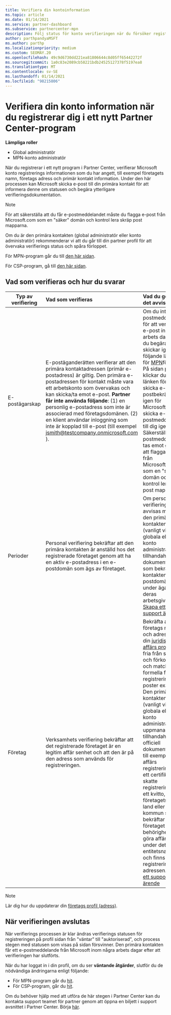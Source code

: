 ```yaml
---
title: Verifiera din kontoinformation
ms.topic: article
ms.date: 01/14/2021
ms.service: partner-dashboard
ms.subservice: partnercenter-mpn
description: Följ status för konto verifieringen när du försöker registrera dig i ett nytt Partner Center-program. Lär dig hur du anger ytterligare information, om det behövs.
author: parthpandyaMSFT
ms.author: parthp
ms.localizationpriority: medium
ms.custom: SEOMAY.20
ms.openlocfilehash: 49c9d6730dd221ea81806644c8d05ff65442272f
ms.sourcegitcommit: 1a0c83e2089cb58221bdb24525127378f5197ea8
ms.translationtype: MT
ms.contentlocale: sv-SE
ms.lasthandoff: 01/14/2021
ms.locfileid: "98215806"
---
```

# <a name="verify-your-account-information-when-you-enroll-in-a-new-partner-center-program"></a>Verifiera din konto information när du registrerar dig i ett nytt Partner Center-program

**Lämpliga roller**

- Global administratör
- MPN-konto administratör

När du registrerar i ett nytt program i Partner Center, verifierar Microsoft konto registrerings informationen som du har angett, till exempel företagets namn, företags adress och primär kontakt information. Under den här processen kan Microsoft skicka e-post till din primära kontakt för att informera denne om statusen och begära ytterligare verifieringsdokumentation.

>[!NOTE]
>För att säkerställa att du får e-postmeddelandet måste du flagga e-post från Microsoft.com som en "säker" domän och kontrol lera skräp post mapparna.

Om du är den primära kontakten (global administratör eller konto administratör) rekommenderar vi att du går till din partner profil för att övervaka verifierings status och spåra förloppet.

För MPN-program går du till [den här sidan](https://partner.microsoft.com/pcv/accountsettings/connectedpartnerprofile).

För CSP-program, gå till [den här sidan](https://partner.microsoft.com/pcv/accountsettings/partnerprofile).


## <a name="what-is-verified-and-how-to-respond"></a>Vad som verifieras och hur du svarar

|**Typ av verifiering**   |**Vad som verifieras**   |**Vad du gör om det avvisas**   |
|----------------------------|:-----------------------------------|:--------------------------------------|
|E-postägarskap   |E-postäganderätten verifierar att den primära kontaktadressen (primär e-postadress) är giltig. Den primära e-postadressen för kontakt måste vara ett arbetskonto som övervakas och kan skicka/ta emot e-post. **Partner får inte använda följande**: (1) en personlig e-postadress som inte är associerad med företagsdomänen. (2) en klient användar inloggning som inte är kopplad till e-post (till exempel jsmith@testcompany.onmicrosoft.com ).  |Om du inte får e-postmeddelandet för att verifiera e-post inom en arbets dag, kan du begära att vi skickar igen med följande länkar: för [MPN](https://partner.microsoft.com/pcv/accountsettings/connectedpartnerprofile)för [CSP](https://partner.microsoft.com/pcv/accountsettings/partnerprofile). På sidan profil klickar du på länken för att skicka e-postbekräftelse igen för Microsoft för att skicka e-postmeddelandet till dig igen. Säkerställ att e-postmeddelandet tas emot genom att flagga e-post från Microsoft.com som en "säker" domän och kontrol lera skräp post mappar.|
|Perioder |Personal verifiering bekräftar att den primära kontakten är anställd hos det registrerade företaget genom att ha en aktiv e-postadress i en e-postdomän som ägs av företaget.|Om personal verifieringen avvisas måste den primära kontakten (vanligt vis din globala eller konto administratör) tillhandahålla dokumentation som bekräftar att kontaktens e-postdomän är under ägande av deras arbetsgivare. [Skapa ett support ärende](https://partner.microsoft.com/dashboard/support/csp/servicerequests/create?stage=2&topicid=c34a5c81-a111-476d-11a4-81c808c37a6b).|
|Företag   | Verksamhets verifiering bekräftar att det registrerade företaget är en legitim affär senhet och att den är på den adress som används för registreringen.|Bekräfta att företags namnet och adressen i din [juridiska affärs profil](https://partner.microsoft.com/pcv/accountsettings/connectedpartnerprofile) är fria från stavfel och förkortningar och matcha dina formella företags registrerings poster exakt. Den primära kontakten (vanligt vis din globala eller konto administratör) uppmanas att tillhandahålla officiell dokumentation, till exempel en affärs registrering eller ett certifikat för skatte registrering eller ett kvitto, från företagets hem land eller kommun som bekräftar att företaget har behörighet att göra affärer under det entitetsnamnet och finns på registrerings adressen. [Skapa ett support ärende](https://partner.microsoft.com/dashboard/support/csp/servicerequests/create?stage=2&topicid=52ac28f3-d58f-99d9-9846-3df5a6477c54)|

>[!NOTE]
>Lär dig hur du uppdaterar din [företags profil (adress)](update-your-partner-profile.md).

## <a name="when-verification-concludes"></a>När verifieringen avslutas

När verifierings processen är klar ändras verifierings statusen för registreringen på profil sidan från "väntar" till "auktoriserad", och process stegen med statusen som visas på sidan försvinner.
Den primära kontakten får ett e-postmeddelande från Microsoft inom några arbets dagar efter att verifieringen har slutförts. 

När du har loggat in i din profil, om du ser **väntande åtgärder**, slutför du de nödvändiga ändringarna enligt följande:

- För MPN-program går du [hit](https://partner.microsoft.com/pcv/accountsettings/connectedpartnerprofile).  
- För CSP-program, går du [hit](https://partner.microsoft.com/pcv/accountsettings/partnerprofile).

Om du behöver hjälp med att utföra de här stegen i Partner Center kan du kontakta support teamet för partner genom att öppna en biljett i support avsnittet i Partner Center.  Börja [här](https://partner.microsoft.com/dashboard/support/servicerequests/create?stage=2&topicid=21655de7-7dbb-4927-33a2-f60f45feadf3).


